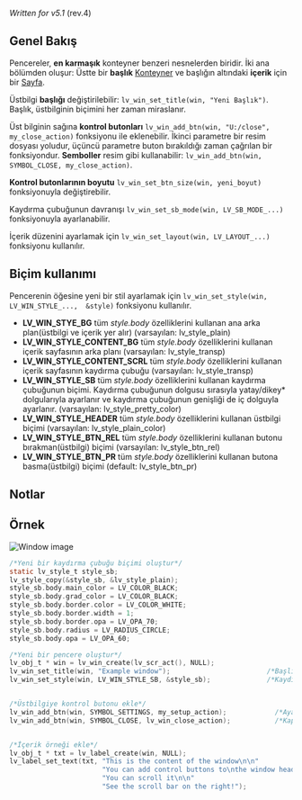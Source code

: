 _Written for v5.1_ (rev.4)

## Genel Bakış

Pencereler, **en karmaşık** konteyner benzeri nesnelerden biridir. İki ana bölümden oluşur: Üstte bir **başlık** [Konteyner](/Container) ve başlığın altındaki **içerik** için bir [Sayfa](/Page).

Üstbilgi **başlığı** değiştirilebilir: `lv_win_set_title(win, "Yeni Başlık")`. Başlık, üstbilginin biçimini her zaman miraslanır.

Üst bilginin sağına **kontrol butonları** `lv_win_add_btn(win, "U:/close", my_close_action)` fonksiyonu ile eklenebilir. İkinci parametre bir resim dosyası yoludur, üçüncü parametre buton bırakıldığı zaman çağrılan bir fonksiyondur. **Semboller** resim gibi kullanabilir: `lv_win_add_btn(win, SYMBOL_CLOSE, my_close_action)`.  

**Kontrol butonlarının boyutu** `lv_win_set_btn_size(win, yeni_boyut)` fonksiyonuyla değiştirebilir. 

Kaydırma çubuğunun davranışı `lv_win_set_sb_mode(win, LV_SB_MODE_...)` fonksiyonuyla ayarlanabilir. 

İçerik düzenini ayarlamak için `lv_win_set_layout(win, LV_LAYOUT_...)` fonksiyonu kullanılır.

## Biçim kullanımı

Pencerenin öğesine yeni bir stil ayarlamak için `lv_win_set_style(win, LV_WIN_STYLE_...,  &style)` fonksiyonu kullanılır.

- **LV_WIN_STYE_BG** tüm _style.body_ özelliklerini kullanan ana arka plan(üstbilgi ve içerik yer alır) (varsayılan: lv_style_plain)
- **LV_WIN_STYLE_CONTENT_BG** tüm _style.body_ özelliklerini kullanan içerik sayfasının arka planı (varsayılan: lv_style_transp)
- **LV_WIN_STYLE_CONTENT_SCRL** tüm _style.body_ özelliklerini kullanan içerik sayfasının kaydırma çubuğu (varsayılan: lv_style_transp)
- **LV_WIN_STYLE_SB** tüm _style.body_ özelliklerini kullanan kaydırma çubuğunun biçimi. Kaydırma çubuğunun dolgusu sırasıyla yatay/dikey* dolgularıyla ayarlanır ve kaydırma çubuğunun genişliği de iç dolguyla ayarlanır. (varsayılan: lv_style_pretty_color)
- **LV_WIN_STYLE_HEADER** tüm _style.body_ özelliklerini kullanan üstbilgi biçimi (varsayılan: lv_style_plain_color)
- **LV_WIN_STYLE_BTN_REL** tüm _style.body_ özelliklerini kullanan butonu bırakman(üstbilgi) biçimi (varsayılan: lv_style_btn_rel)
- **LV_WIN_STYLE_BTN_PR** tüm _style.body_ özelliklerini kullanan butona basma(üstbilgi) biçimi (default: lv_style_btn_pr)

## Notlar

## Örnek
![Window image](http://doc.littlevgl.com/img/window-lv_win.png)
```c
/*Yeni bir kaydırma çubuğu biçimi oluştur*/
static lv_style_t style_sb;
lv_style_copy(&style_sb, &lv_style_plain);
style_sb.body.main_color = LV_COLOR_BLACK;
style_sb.body.grad_color = LV_COLOR_BLACK;
style_sb.body.border.color = LV_COLOR_WHITE;
style_sb.body.border.width = 1;
style_sb.body.border.opa = LV_OPA_70;
style_sb.body.radius = LV_RADIUS_CIRCLE;
style_sb.body.opa = LV_OPA_60;

/*Yeni bir pencere oluştur*/
lv_obj_t * win = lv_win_create(lv_scr_act(), NULL);
lv_win_set_title(win, "Example window");                        /*Başlığı ayarla*/
lv_win_set_style(win, LV_WIN_STYLE_SB, &style_sb);              /*Kaydırma çubuğunun biçimini ayarla*/


/*Üstbilgiye kontrol butonu ekle*/
lv_win_add_btn(win, SYMBOL_SETTINGS, my_setup_action);            /*Ayar butonu ekle*/
lv_win_add_btn(win, SYMBOL_CLOSE, lv_win_close_action);           /*Kapatma butonu ekle ve kapatma aksiyonunun kullanılması*/


/*İçerik örneği ekle*/
lv_obj_t * txt = lv_label_create(win, NULL);
lv_label_set_text(txt, "This is the content of the window\n\n"
                       "You can add control buttons to\nthe window header\n\n"
                       "You can scroll it\n\n"
                       "See the scroll bar on the right!");
```
